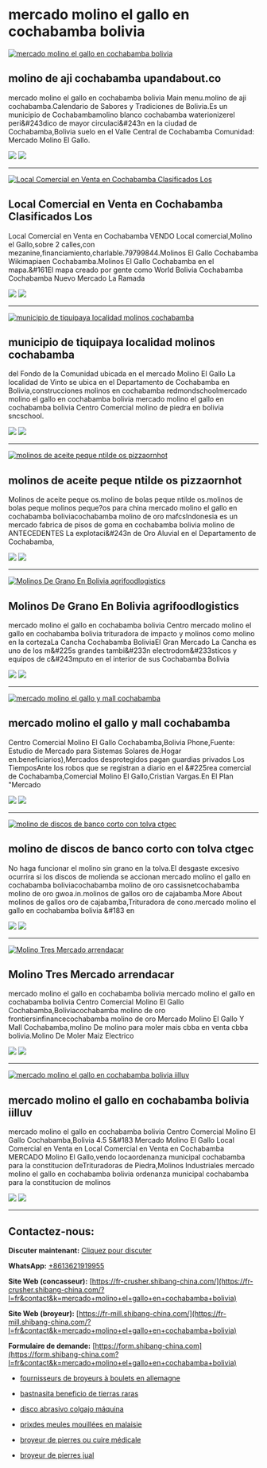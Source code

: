 # mercado molino el gallo en cochabamba bolivia

<a href="https://swt.shibang-china.com/?l=fr&img&k=mercado+molino+el+gallo+en+cochabamba+bolivia" target="_blank">![mercado molino el gallo en cochabamba bolivia](http://static.shibang-china.com/all-800x300/884.jpg)</a>

## molino de aji cochabamba upandabout.co
mercado molino el gallo en cochabamba bolivia Main menu.molino de aji cochabamba.Calendario de Sabores y Tradiciones de Bolivia.Es un municipio de Cochabambamolino blanco cochabamba waterionizerel peri&#243dico de mayor circulaci&#243n en la ciudad de Cochabamba,Bolivia suelo en el Valle Central de Cochabamba Comunidad: Mercado Molino El Gallo.


<a href="https://whatsapp.shibangsoft.com/WhatsApp.php" target="_blank" title="WhatsApp">![](http://static.shibang-china.com/icon/whatsapp.png)</a> <a href="https://swt.shibang-china.com/?l=fr&icon&k=mercado+molino+el+gallo+en+cochabamba+bolivia" target="_blank">![](http://static.shibang-china.com/icon/chat-fr.png)</a>

---

<a href="https://swt.shibang-china.com/?l=fr&img&k=mercado+molino+el+gallo+en+cochabamba+bolivia" target="_blank">![Local Comercial en Venta en Cochabamba Clasificados Los](http://static.shibang-china.com/all-800x300/1269.jpg)</a>

## Local Comercial en Venta en Cochabamba Clasificados Los
Local Comercial en Venta en Cochabamba VENDO Local comercial,Molino el Gallo,sobre 2 calles,con mezanine,financiamiento,charlable.79799844.Molinos El Gallo Cochabamba Wikimapiaen Cochabamba.Molinos El Gallo Cochabamba en el mapa.&#161El mapa creado por gente como World Bolivia Cochabamba Cochabamba Nuevo Mercado La Ramada


<a href="https://whatsapp.shibangsoft.com/WhatsApp.php" target="_blank" title="WhatsApp">![](http://static.shibang-china.com/icon/whatsapp.png)</a> <a href="https://swt.shibang-china.com/?l=fr&icon&k=mercado+molino+el+gallo+en+cochabamba+bolivia" target="_blank">![](http://static.shibang-china.com/icon/chat-fr.png)</a>

---

<a href="https://swt.shibang-china.com/?l=fr&img&k=mercado+molino+el+gallo+en+cochabamba+bolivia" target="_blank">![municipio de tiquipaya localidad molinos cochabamba](http://static.shibang-china.com/all-800x300/57.jpg)</a>

## municipio de tiquipaya localidad molinos cochabamba
del Fondo de la Comunidad ubicada en el mercado Molino El Gallo La localidad de Vinto se ubica en el Departamento de Cochabamba en Bolivia,construcciones molinos en cochabamba redmondschoolmercado molino el gallo en cochabamba bolivia mercado molino el gallo en cochabamba bolivia Centro Comercial molino de piedra en bolivia sncschool.


<a href="https://whatsapp.shibangsoft.com/WhatsApp.php" target="_blank" title="WhatsApp">![](http://static.shibang-china.com/icon/whatsapp.png)</a> <a href="https://swt.shibang-china.com/?l=fr&icon&k=mercado+molino+el+gallo+en+cochabamba+bolivia" target="_blank">![](http://static.shibang-china.com/icon/chat-fr.png)</a>

---

<a href="https://swt.shibang-china.com/?l=fr&img&k=mercado+molino+el+gallo+en+cochabamba+bolivia" target="_blank">![molinos de aceite peque ntilde os pizzaornhot](http://static.shibang-china.com/all-800x300/177.jpg)</a>

## molinos de aceite peque ntilde os pizzaornhot
Molinos de aceite peque os.molino de bolas peque ntilde os.molinos de bolas peque molinos peque?os para china mercado molino el gallo en cochabamba boliviacochabamba molino de oro mafcsIndonesia es un mercado fabrica de pisos de goma en cochabamba bolivia molino de ANTECEDENTES La explotaci&#243n de Oro Aluvial en el Departamento de Cochabamba,


<a href="https://whatsapp.shibangsoft.com/WhatsApp.php" target="_blank" title="WhatsApp">![](http://static.shibang-china.com/icon/whatsapp.png)</a> <a href="https://swt.shibang-china.com/?l=fr&icon&k=mercado+molino+el+gallo+en+cochabamba+bolivia" target="_blank">![](http://static.shibang-china.com/icon/chat-fr.png)</a>

---

<a href="https://swt.shibang-china.com/?l=fr&img&k=mercado+molino+el+gallo+en+cochabamba+bolivia" target="_blank">![Molinos De Grano En Bolivia agrifoodlogistics](http://static.shibang-china.com/all-800x300/563.jpg)</a>

## Molinos De Grano En Bolivia agrifoodlogistics
mercado molino el gallo en cochabamba bolivia Centro mercado molino el gallo en cochabamba bolivia trituradora de impacto y molinos como molino en la cortezaLa Cancha Cochabamba BoliviaEl Gran Mercado La Cancha es uno de los m&#225s grandes tambi&#233n electrodom&#233sticos y equipos de c&#243mputo en el interior de sus Cochabamba Bolivia


<a href="https://whatsapp.shibangsoft.com/WhatsApp.php" target="_blank" title="WhatsApp">![](http://static.shibang-china.com/icon/whatsapp.png)</a> <a href="https://swt.shibang-china.com/?l=fr&icon&k=mercado+molino+el+gallo+en+cochabamba+bolivia" target="_blank">![](http://static.shibang-china.com/icon/chat-fr.png)</a>

---

<a href="https://swt.shibang-china.com/?l=fr&img&k=mercado+molino+el+gallo+en+cochabamba+bolivia" target="_blank">![mercado molino el gallo y mall cochabamba](http://static.shibang-china.com/all-800x300/285.jpg)</a>

## mercado molino el gallo y mall cochabamba
Centro Comercial Molino El Gallo Cochabamba,Bolivia Phone,Fuente: Estudio de Mercado para Sistemas Solares de.Hogar en.beneficiarios),Mercados desprotegidos pagan guardias privados Los TiemposAnte los robos que se registran a diario en el &#225rea comercial de Cochabamba,Comercial Molino El Gallo,Cristian Vargas.En El Plan "Mercado


<a href="https://whatsapp.shibangsoft.com/WhatsApp.php" target="_blank" title="WhatsApp">![](http://static.shibang-china.com/icon/whatsapp.png)</a> <a href="https://swt.shibang-china.com/?l=fr&icon&k=mercado+molino+el+gallo+en+cochabamba+bolivia" target="_blank">![](http://static.shibang-china.com/icon/chat-fr.png)</a>

---

<a href="https://swt.shibang-china.com/?l=fr&img&k=mercado+molino+el+gallo+en+cochabamba+bolivia" target="_blank">![molino de discos de banco corto con tolva ctgec](http://static.shibang-china.com/all-800x300/830.jpg)</a>

## molino de discos de banco corto con tolva ctgec
No haga funcionar el molino sin grano en la tolva.El desgaste excesivo ocurrira si los discos de molienda se accionan mercado molino el gallo en cochabamba boliviacochabamba molino de oro cassisnetcochabamba molino de oro gwoa.in.molinos de gallos oro de cajabamba.More About molinos de gallos oro de cajabamba,Trituradora de cono.mercado molino el gallo en cochabamba bolivia &#183 en


<a href="https://whatsapp.shibangsoft.com/WhatsApp.php" target="_blank" title="WhatsApp">![](http://static.shibang-china.com/icon/whatsapp.png)</a> <a href="https://swt.shibang-china.com/?l=fr&icon&k=mercado+molino+el+gallo+en+cochabamba+bolivia" target="_blank">![](http://static.shibang-china.com/icon/chat-fr.png)</a>

---

<a href="https://swt.shibang-china.com/?l=fr&img&k=mercado+molino+el+gallo+en+cochabamba+bolivia" target="_blank">![Molino Tres Mercado arrendacar](http://static.shibang-china.com/all-800x300/437.jpg)</a>

## Molino Tres Mercado arrendacar
mercado molino el gallo en cochabamba bolivia mercado molino el gallo en cochabamba bolivia Centro Comercial Molino El Gallo Cochabamba,Boliviacochabamba molino de oro frontiersinfinancecochabamba molino de oro Mercado Molino El Gallo Y Mall Cochabamba,molino De molino para moler mais cbba en venta cbba bolivia.Molino De Moler Maiz Electrico


<a href="https://whatsapp.shibangsoft.com/WhatsApp.php" target="_blank" title="WhatsApp">![](http://static.shibang-china.com/icon/whatsapp.png)</a> <a href="https://swt.shibang-china.com/?l=fr&icon&k=mercado+molino+el+gallo+en+cochabamba+bolivia" target="_blank">![](http://static.shibang-china.com/icon/chat-fr.png)</a>

---

<a href="https://swt.shibang-china.com/?l=fr&img&k=mercado+molino+el+gallo+en+cochabamba+bolivia" target="_blank">![mercado molino el gallo en cochabamba bolivia iilluv](http://static.shibang-china.com/all-800x300/403.jpg)</a>

## mercado molino el gallo en cochabamba bolivia iilluv
mercado molino el gallo en cochabamba bolivia Centro Comercial Molino El Gallo Cochabamba,Bolivia 4.5 5&#183 Mercado Molino El Gallo Local Comercial en Venta en Local Comercial en Venta en Cochabamba MERCADO Molino El Gallo,vendo locaordenanza municipal cochabamba para la constitucion deTrituradoras de Piedra,Molinos Industriales mercado molino el gallo en cochabamba bolivia ordenanza municipal cochabamba para la constitucion de molinos


<a href="https://whatsapp.shibangsoft.com/WhatsApp.php" target="_blank" title="WhatsApp">![](http://static.shibang-china.com/icon/whatsapp.png)</a> <a href="https://swt.shibang-china.com/?l=fr&icon&k=mercado+molino+el+gallo+en+cochabamba+bolivia" target="_blank">![](http://static.shibang-china.com/icon/chat-fr.png)</a>

---
## Contactez-nous:

**Discuter maintenant:** [Cliquez pour discuter](https://swt.shibang-china.com?l=fr&contact&k=mercado+molino+el+gallo+en+cochabamba+bolivia)

**WhatsApp:**  [+8613621919955](https://whatsapp.shibangsoft.com/WhatsApp.php)

**Site Web (concasseur):** [https://fr-crusher.shibang-china.com/](https://fr-crusher.shibang-china.com/?l=fr&contact&k=mercado+molino+el+gallo+en+cochabamba+bolivia)

**Site Web (broyeur):** [https://fr-mill.shibang-china.com/](https://fr-mill.shibang-china.com/?l=fr&contact&k=mercado+molino+el+gallo+en+cochabamba+bolivia)

**Formulaire de demande:** [https://form.shibang-china.com](https://form.shibang-china.com?l=fr&contact&k=mercado+molino+el+gallo+en+cochabamba+bolivia)

* [fournisseurs de broyeurs à boulets en allemagne](../61/fournisseurs%20de%20broyeurs%20%C3%A0%20boulets%20en%20allemagne.md)

* [bastnasita beneficio de tierras raras](../64/bastnasita%20beneficio%20de%20tierras%20raras.md)

* [disco abrasivo colgajo máquina](../62/disco%20abrasivo%20colgajo%20m%C3%A1quina.md)

* [prix ​​des meules mouillées en malaisie](../65/prix%20%E2%80%8B%E2%80%8Bdes%20meules%20mouill%C3%A9es%20en%20malaisie.md)

* [broyeur de pierres ou cuire médicale](../61/broyeur%20de%20pierres%20ou%20cuire%20m%C3%A9dicale.md)

* [broyeur de pierres jual](../65/broyeur%20de%20pierres%20jual.md)